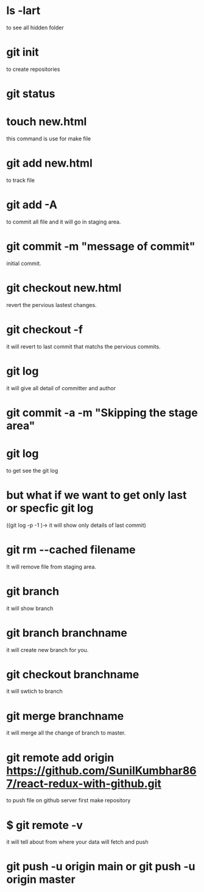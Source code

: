 # ls -lart

to see all hidden folder

# git init
to create repositories

# git status


# touch new.html 
this command is use for make file

# git add new.html
to track file 

# git add -A
to commit all file and it will go in staging area.

# git commit -m "message of commit"
initial commit.

# git checkout new.html
revert the pervious lastest changes.

# git checkout -f
it will revert to last commit that matchs the pervious commits.

# git log 
it will give all detail of committer and author

# git commit -a -m "Skipping the stage area"

# git log 
to get see the git log 

# but what if we want to get only last or specfic git log 
((git log -p -1 )-> it will show only details of last commit)


# git rm --cached filename
It will remove file from staging area.

# git branch
it will show branch

# git branch branchname
it will create new branch for you.

# git checkout branchname
it will swtich to branch 

# git merge branchname
it will merge all the change of branch to master.

# git remote add origin https://github.com/SunilKumbhar867/react-redux-with-github.git
to push file on github server first make repository

# $ git remote -v
it will tell about from where your data will fetch and push

# git push -u origin main or git push -u origin master



